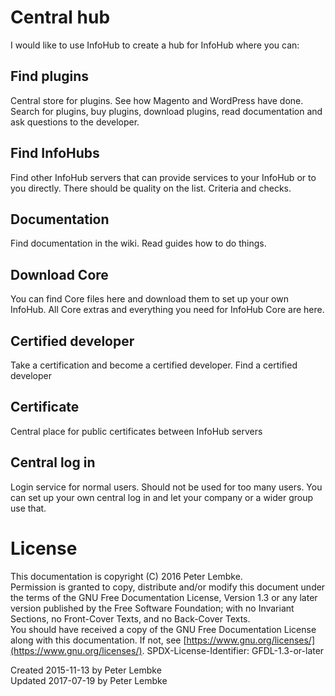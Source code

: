 # Central hub
I would like to use InfoHub to create a hub for InfoHub where you can:   

## Find plugins
Central store for plugins. See how Magento and WordPress have done. Search for plugins, buy plugins, download plugins, read documentation and ask questions to the developer.  

## Find InfoHubs
Find other InfoHub servers that can provide services to your InfoHub or to you directly. There should be quality on the list. Criteria and checks.  

## Documentation
Find documentation in the wiki. Read guides how to do things.  

## Download Core
You can find Core files here and download them to set up your own InfoHub. All Core extras and everything you need for InfoHub Core are here.  

## Certified developer
Take a certification and become a certified developer. Find a certified developer  

## Certificate
Central place for public certificates between InfoHub servers

## Central log in
Login service for normal users.
Should not be used for too many users.
You can set up your own central log in and let your company or a wider group use that.  

# License
This documentation is copyright (C) 2016 Peter Lembke.  
Permission is granted to copy, distribute and/or modify this document under the terms of the GNU Free Documentation License, Version 1.3 or any later version published by the Free Software Foundation; with no Invariant Sections, no Front-Cover Texts, and no Back-Cover Texts.  
You should have received a copy of the GNU Free Documentation License along with this documentation. If not, see [https://www.gnu.org/licenses/](https://www.gnu.org/licenses/).  SPDX-License-Identifier: GFDL-1.3-or-later  

Created 2015-11-13 by Peter Lembke  
Updated 2017-07-19 by Peter Lembke  
